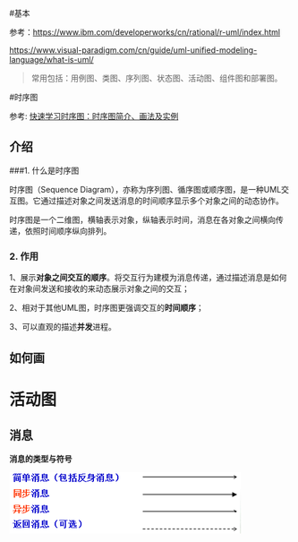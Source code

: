 #基本

参考：<https://www.ibm.com/developerworks/cn/rational/r-uml/index.html>

https://www.visual-paradigm.com/cn/guide/uml-unified-modeling-language/what-is-uml/

>  常用包括：用例图、类图、序列图、状态图、活动图、组件图和部署图。



#时序图

参考: [快速学习时序图：时序图简介、画法及实例]([http://www.woshipm.com/ucd/607593.html](http://www.woshipm.com/ucd/607593.html))

## 介绍

###1. 什么是时序图

时序图（Sequence Diagram），亦称为序列图、循序图或顺序图，是一种UML交互图。它通过描述对象之间发送消息的时间顺序显示多个对象之间的动态协作。

时序图是一个二维图，横轴表示对象，纵轴表示时间，消息在各对象之间横向传递，依照时间顺序纵向排列。

### 2. 作用

1、展示**对象之间交互的顺序**。将交互行为建模为消息传递，通过描述消息是如何在对象间发送和接收的来动态展示对象之间的交互；

2、相对于其他UML图，时序图更强调交互的**时间顺序**；

3、可以直观的描述**并发**进程。



## 如何画





# 活动图

## 消息

**消息的类型与符号**

 ![img](assets/20203237-684175dd526349d5bd9e651c907d6e95.png)



#

